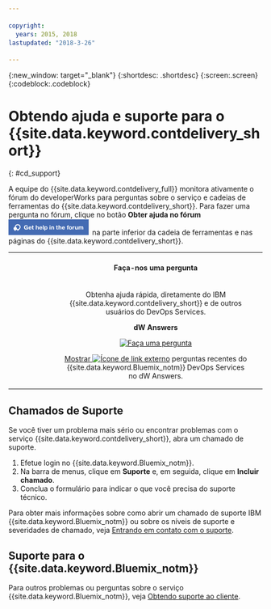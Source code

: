 ```yaml
---

copyright:
  years: 2015, 2018
lastupdated: "2018-3-26"

---
```


{:new_window: target="_blank"}
{:shortdesc: .shortdesc}
{:screen:.screen}
{:codeblock:.codeblock}


# Obtendo ajuda e suporte para o {{site.data.keyword.contdelivery_short}}    
{: #cd_support}  

A equipe do {{site.data.keyword.contdelivery_full}} monitora ativamente o fórum do
developerWorks para perguntas sobre o serviço e cadeias de
ferramentas do {{site.data.keyword.contdelivery_short}}.
Para fazer uma pergunta no fórum, clique no botão **Obter ajuda no fórum**
![Botão **Obter ajuda no fórum**](images/get_help_in_the_forum.png) na parte
inferior da cadeia de ferramentas e nas páginas do {{site.data.keyword.contdelivery_short}}.

<table>
<tr>
<th style="width:20%"> &nbsp; &nbsp; &nbsp;</th>
 <th style="text-align:center;width=60%">
 <strong>Faça-nos uma pergunta</strong> </th>
<th> &nbsp; &nbsp; &nbsp;</th>
</tr>
<tr>
<td> </td>
  <td align="center">
  <p>Obtenha ajuda rápida, diretamente do IBM {{site.data.keyword.contdelivery_short}} e de outros
usuários do DevOps Services.</p>
  <b>dW Answers</b>
  <p>
   <a class="xref" href="https://developer.ibm.com/answers/questions/ask/?topics=devops-services,bluemix" target="_blank" title="(Abre em uma nova guia ou janela)"><img class="image" src="images/ask-a-question.png" alt="Faça uma pergunta"/></a></p>
   <p>
    <a class="xref" href="https://developer.ibm.com/answers/topics/devops-services.html" target="_blank" title="(Abre em uma nova guia ou janela)">Mostrar <img class="image" src="../../icons/launch-glyph.svg" alt="Ícone de link externo"/></a> perguntas recentes do {{site.data.keyword.Bluemix_notm}} DevOps Services no dW Answers.</p>
 </td>
 <td></td>
    </tr>
  </table>  


## Chamados de Suporte

Se você tiver um problema mais sério ou encontrar problemas com o serviço {{site.data.keyword.contdelivery_short}}, abra um chamado de suporte.    

1. Efetue login no {{site.data.keyword.Bluemix_notm}}.
1. Na barra de menus, clique em **Suporte** e, em seguida, clique em **Incluir chamado**.
1. Conclua o formulário para indicar o que você precisa do suporte técnico.

Para obter mais informações sobre como abrir um chamado de suporte IBM {{site.data.keyword.Bluemix_notm}} ou sobre os níveis de suporte e severidades de chamado, veja [Entrando em contato com o suporte](https://console.bluemix.net/docs/support/index.html#contacting-support).


## Suporte para o {{site.data.keyword.Bluemix_notm}}
Para outros problemas ou perguntas sobre o serviço {{site.data.keyword.Bluemix_notm}}, veja [Obtendo suporte ao cliente](https://www.{DomainName}/docs/support/index.html#getting-customer-support).
